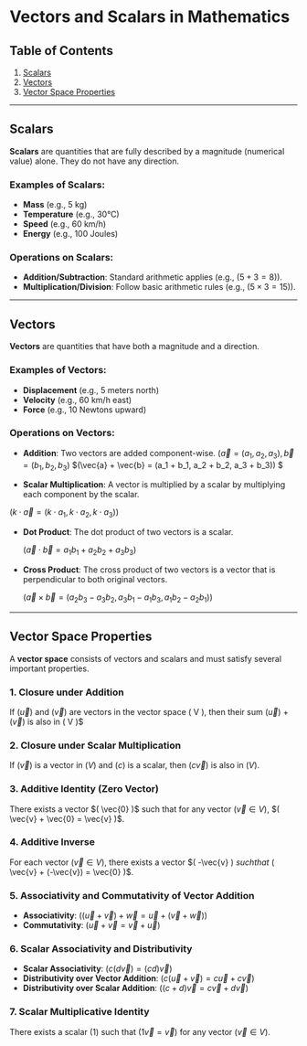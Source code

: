 # Vectors and Scalars in Mathematics

## Table of Contents
1. [Scalars](#scalars)
2. [Vectors](#vectors)
3. [Vector Space Properties](#vector-space-properties)

---

## Scalars

**Scalars** are quantities that are fully described by a magnitude (numerical value) alone. They do not have any direction.

### Examples of Scalars:
- **Mass** (e.g., 5 kg)
- **Temperature** (e.g., 30°C)
- **Speed** (e.g., 60 km/h)
- **Energy** (e.g., 100 Joules)

### Operations on Scalars:
- **Addition/Subtraction**: Standard arithmetic applies (e.g., $(5 + 3 = 8)$).
- **Multiplication/Division**: Follow basic arithmetic rules (e.g., $(5 \times 3 = 15)$).

---

## Vectors

**Vectors** are quantities that have both a magnitude and a direction.

### Examples of Vectors:
- **Displacement** (e.g., 5 meters north)
- **Velocity** (e.g., 60 km/h east)
- **Force** (e.g., 10 Newtons upward)

### Operations on Vectors:
- **Addition**: Two vectors are added component-wise.
$(\vec{a} = (a_1, a_2, a_3),\vec{b} = (b_1, b_2, b_3)$
$(\vec{a} + \vec{b} = (a_1 + b_1, a_2 + b_2, a_3 + b_3))
$

- **Scalar Multiplication**: A vector is multiplied by a scalar by multiplying each component by the scalar.

$(k \cdot \vec{a} = (k \cdot a_1, k \cdot a_2, k \cdot a_3))$
 
- **Dot Product**: The dot product of two vectors is a scalar.
 
  $(\vec{a} \cdot \vec{b} = a_1 b_1 + a_2 b_2 + a_3 b_3)$

- **Cross Product**: The cross product of two vectors is a vector that is perpendicular to both original vectors.

  $(\vec{a} \times \vec{b} = (a_2 b_3 - a_3 b_2, a_3 b_1 - a_1 b_3, a_1 b_2 - a_2 b_1))$

---

## Vector Space Properties

A **vector space** consists of vectors and scalars and must satisfy several important properties.

### 1. Closure under Addition
If $(\vec{u})$ and $( \vec{v} )$ are vectors in the vector space \( V \), then their sum $( \vec{u})$ + $( \vec{v} )$ is also in \( V \)$

### 2. Closure under Scalar Multiplication
If $( \vec{v} )$ is a vector in $( V )$ and $( c )$ is a scalar, then $( c\vec{v} )$ is also in $( V )$.

### 3. Additive Identity (Zero Vector)
There exists a vector $( \vec{0} )$ such that for any vector $( \vec{v} \in V )$, $( \vec{v} + \vec{0} = \vec{v} )$.

### 4. Additive Inverse
For each vector $( \vec{v} \in V )$, there exists a vector $( -\vec{v} ) $such that$ ( \vec{v} + (-\vec{v}) = \vec{0} )$.

### 5. Associativity and Commutativity of Vector Addition
- **Associativity**: $( (\vec{u} + \vec{v}) + \vec{w} = \vec{u} + (\vec{v} + \vec{w}) )$
- **Commutativity**: $( \vec{u} + \vec{v} = \vec{v} + \vec{u} )$

### 6. Scalar Associativity and Distributivity
- **Scalar Associativity**: $( c(d\vec{v}) = (cd)\vec{v} )$
- **Distributivity over Vector Addition**: $( c(\vec{u} + \vec{v}) = c\vec{u} + c\vec{v} )$
- **Distributivity over Scalar Addition**: $( (c + d)\vec{v} = c\vec{v} + d\vec{v} )$

### 7. Scalar Multiplicative Identity
There exists a scalar $( 1 )$ such that $( 1\vec{v} = \vec{v} )$ for any vector $( \vec{v} \in V )$.